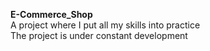 __E-Commerce_Shop__  
A project where I put all my skills into practice  
The project is under constant development
